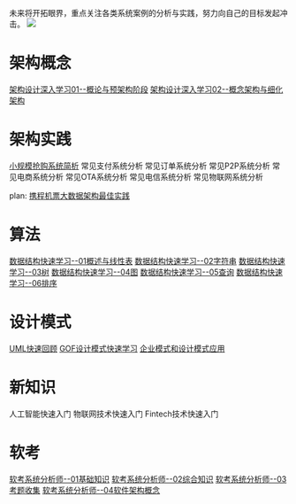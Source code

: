 未来将开拓眼界，重点关注各类系统案例的分析与实践，努力向自己的目标发起冲击。
![](http://i.imgur.com/om5hWOZ.jpg)

# 架构概念 #
[架构设计深入学习01--概论与预架构阶段](http://www.cnblogs.com/wanliwang01/p/architech01.html)
[架构设计深入学习02--概念架构与细化架构](http://www.cnblogs.com/wanliwang01/p/architech02.html)


# 架构实践 #
[小规模抢购系统简析](http://www.cnblogs.com/wanliwang01/p/HighRequest_Simple01.html)
常见支付系统分析
常见订单系统分析
常见P2P系统分析
常见电商系统分析
常见OTA系统分析
常见电信系统分析
常见物联网系统分析

plan:
[携程机票大数据架构最佳实践](http://www.toutiao.com/i6450240954271007245/)



# 算法 #
[数据结构快速学习--01概述与线性表]()
[数据结构快速学习--02字符串](http://www.cnblogs.com/wanliwang01/p/DataStructure_String.html)
[数据结构快速学习--03树](http://www.cnblogs.com/wanliwang01/p/DataStructure_Tree.html)
[数据结构快速学习--04图]()
[数据结构快速学习--05查询]()
[数据结构快速学习--06排序]()

# 设计模式 #
[UML快速回顾](http://www.cnblogs.com/wanliwang01/p/UML_Base.html)
[GOF设计模式快速学习](http://www.cnblogs.com/wanliwang01/p/DesignPattern_Base.html)
[企业模式和设计模式应用](http://www.cnblogs.com/wanliwang01/p/Enterprise_DesignPattern.html)

# 新知识 #
人工智能快速入门
物联网技术快速入门
Fintech技术快速入门

# 软考 #
[软考系统分析师--01基础知识](http://www.cnblogs.com/wanliwang01/p/BaseKnowledge_review02.html)
[软考系统分析师--02综合知识](http://www.cnblogs.com/wanliwang01/p/BaseKnowledge_review03.html)
[软考系统分析师--03考题收集](http://www.cnblogs.com/wanliwang01/p/BaseKnowledge_review01.html)
[软考系统分析师--04软件架构概念](http://www.cnblogs.com/wanliwang01/p/Software_Architecture_Old.html)
